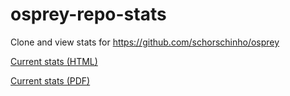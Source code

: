 # osprey-repo-stats
Clone and view stats for https://github.com/schorschinho/osprey

[Current stats (HTML)](https://schorschinho.github.io/osprey-repo-stats/schorschinho/osprey/latest-report/report.html)

[Current stats (PDF)](https://github.com/schorschinho/osprey-repo-stats/raw/github-repo-stats/schorschinho/osprey/latest-report/report.pdf)
